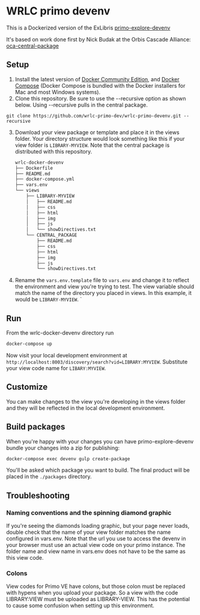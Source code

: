 # WRLC primo devenv

This is a Dockerized version of the ExLibris [primo-explore-devenv](https://github.com/ExLibrisGroup/primo-explore-devenv) 

It's based on work done first by Nick Budak at the Orbis Cascade Alliance: [oca-central-package](https://github.com/alliance-pcsg/oca-central-package)

## Setup

1. Install the latest version of [Docker Community Edition](https://www.docker.com/community-edition#/download), and [Docker Compose](https://docs.docker.com/compose/install/#install-compose) (Docker Compose is bundled with the Docker installers for Mac and most Windows systems).
2. Clone this repository. Be sure to use the --recursive option as shown below. Using --recursive pulls in the central package.
```
git clone https://github.com/wrlc-primo-dev/wrlc-primo-devenv.git --recursive
```
3. Download your view package or template and place it in the views folder. Your directory structure would look something like this if your view folder is `LIBRARY-MYVIEW`. Note that the central package is distributed with this repository.

    ```bash
    wrlc-docker-devenv
    ├── Dockerfile
    ├── README.md
    ├── docker-compose.yml
    ├── vars.env
    └── views
        ├── LIBRARY-MYVIEW
        │   ├── README.md
        │   ├── css
        │   ├── html
        │   ├── img
        │   ├── js
        │   └── showDirectives.txt
        └── CENTRAL_PACKAGE
            ├── README.md
            ├── css
            ├── html
            ├── img
            ├── js
            └── showDirectives.txt
    ```
4. Rename the `vars.env.template` file to `vars.env` and change it to reflect the environment and view you're trying to test. The view variable should match the name of the directory you placed in views. In this example, it would be `LIBRARY-MYVIEW`.
`
## Run
From the wrlc-docker-devenv directory run 
```bash
docker-compose up
```
Now visit your local development environment at `http://localhost:8003/discovery/search?vid=LIBRARY:MYVIEW`. Substitute your view code name for `LIBARY:MYVIEW`.
## Customize
You can make changes to the view you're developing in the views folder and they will be reflected in the local development environment.
## Build packages
When you're happy with your changes you can have primo-explore-devenv bundle your changes into a zip for publishing:
```bash
docker-compose exec devenv gulp create-package
```
You'll be asked which package you want to build. The final product will be placed in the `./packages` directory.
## Troubleshooting

### Naming conventions and the spinning diamond graphic
If you're seeing the diamonds loading graphic, but your page never loads, double check that the name of your view folder matches the name configured in vars.env. Note that the url you use to access the devenv in your browser must use an actual view code on your primo instance. The folder name and view name in vars.env does not have to be the same as this view code.

### Colons
View codes for Primo VE have colons, but those colon must be replaced with hypens when you upload your package. So a view with the code LIBRARY:VIEW must be uploaded as LIBRARY-VIEW. This has the potential to cause some confusion when setting up this environment. 
